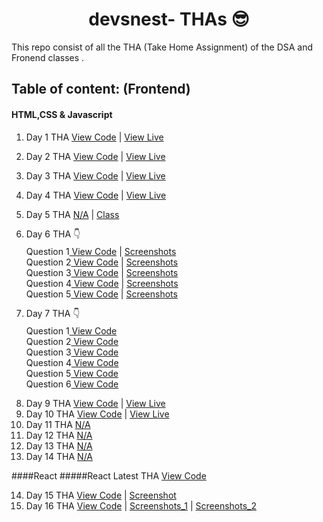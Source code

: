 <h1 style="text-align:center;">devsnest- THAs 😎</h1>

This repo consist of all the THA (Take Home Assignment) of the  DSA and Fronend classes .

## Table of content: (Frontend)
#### HTML,CSS & Javascript


1. Day 1 THA [View Code](https://github.com/devsurajrai/devnest/blob/main/Frontend/Day_1/index.html) | [View Live](https://day-1.netlify.app) 
2. Day 2 THA [View Code](https://github.com/devsurajrai/devnest/blob/main/Frontend/Day_2/day-2/index.html) | [View Live](https://css-basic-styling.netlify.app) 
3. Day 3 THA [View Code](https://github.com/devsurajrai/devnest/blob/main/Frontend/Day_3_4/day-3/index.html) | [View Live](https://remume-template.netlify.app) 
4. Day 4 THA [View Code](https://github.com/devsurajrai/devnest/blob/main/Frontend/Day_3_4/day-4/index.html) | [View Live](https://clock-day-4.netlify.app) 

5. Day 5 THA [N/A]() | [Class](https://www.youtube.com/watch?v=Yxj54m8dGNg&list=PLqcJACtjWm_Xx_l75dfg4MGAhIrpCnxFV&index=6)
6. <p style="line-height:10px">Day 6 THA 👇 </p>
            
  <ul style="list-style-type:none;">
  <li>Question 1<a href="https://github.com/devsurajrai/devnest/blob/main/Frontend/Day_6/day-6/Q1/Q.1_is_array.mjs" > View Code</a><span> | </span> <a href="https://github.com/devsurajrai/devnest/tree/main/Frontend/Day_6/day-6/Q1">Screenshots</a></li>
  <li>Question 2<a href="https://github.com/devsurajrai/devnest/blob/main/Frontend/Day_6/day-6/Q2/Q.2_array_clone.mjs" > View Code</a><span> | </span> <a href="https://github.com/devsurajrai/devnest/blob/main/Frontend/Day_6/day-6/Q2/Screen%20Shot%201943-04-22%20at%202.52.01%20PM.png">Screenshots</a></li> 
  <li>Question 3<a href="https://github.com/devsurajrai/devnest/blob/main/Frontend/Day_6/day-6/Q3/Q.3_first_n_elements.mjs" > View Code</a><span> | </span> <a href="https://github.com/devsurajrai/devnest/blob/main/Frontend/Day_6/day-6/Q3/Screen%20Shot%201943-04-22%20at%202.51.27%20PM.png">Screenshots</a></li> 
  <li>Question 4<a href="https://github.com/devsurajrai/devnest/blob/main/Frontend/Day_6/day-6/Q4/Q.4_string-concatination.mjs" > View Code</a><span> | </span> <a href="https://github.com/devsurajrai/devnest/blob/main/Frontend/Day_6/day-6/Q4/Screen%20Shot%201943-04-22%20at%202.49.59%20PM.png">Screenshots</a></li> 
  <li>Question 5<a href="https://github.com/devsurajrai/devnest/blob/main/Frontend/Day_6/day-6/Q5/Q.5_most-frequent.mjs" > View Code</a><span> | </span> <a href="https://github.com/devsurajrai/devnest/blob/main/Frontend/Day_6/day-6/Q5/Screen%20Shot%201943-04-22%20at%202.37.15%20PM.png">Screenshots</a></li> 
  
  </ul>

  7. <p style="line-height:10px">Day 7 THA 👇 </p>
            
  <ul style="list-style-type:none;">
  <li>Question 1<a href="https://github.com/devsurajrai/devsnest/tree/main/Frontend/Day_7/day-7/Q-1" > View Code</a></li> 
  <li>Question 2<a href="https://github.com/devsurajrai/devsnest/tree/main/Frontend/Day_7/day-7/Q-2" > View Code</a></li>
  <li>Question 3<a href="https://github.com/devsurajrai/devsnest/tree/main/Frontend/Day_7/day-7/Q-3" > View Code</a></li> 
  <li>Question 4<a href="https://github.com/devsurajrai/devsnest/tree/main/Frontend/Day_7/day-7/Q-4" > View Code</a></li> 
  <li>Question 5<a href="https://github.com/devsurajrai/devsnest/tree/main/Frontend/Day_7/day-7/Q-5" > View Code</a> </li>
  <li>Question 6<a href="https://github.com/devsurajrai/devsnest/tree/main/Frontend/Day_7/day-7/Q-6" > View Code</a></li> 
</ul>


8. Day 9 THA [View Code](https://github.com/devsurajrai/devnest/tree/main/Frontend/Day_9) | [View Live](https://seat-booking.netlify.app/)   
9. Day 10 THA [View Code](https://github.com/devsurajrai/devnest/tree/main/Frontend/Day_10) | [View Live](https://dbz-flip-card.netlify.app) 
10. Day 11 THA [N/A]()
11. Day 12 THA [N/A]()
12. Day 13 THA [N/A]()
13. Day 14 THA [N/A]()
    
####React
#####React Latest THA [View Code]([https://github.com/devsurajrai/devsnest/tree/main/Frontend/react/devsnest-react-thas/src/THA/day-15) 

14. Day 15 THA [View Code](https://github.com/devsurajrai/devsnest/tree/main/Frontend/react/devsnest-react-thas/src/THA/day-15) | [Screenshot](https://github.com/devsurajrai/devsnest/blob/main/Frontend/react/devsnest-react-thas/src/output_img/Day_15.png) 
15. Day 16 THA [View Code](https://github.com/devsurajrai/devsnest/tree/main/Frontend/react/devsnest-react-thas/src/THA/day-16) | [Screenshots_1](https://github.com/devsurajrai/devsnest/blob/main/Frontend/react/devsnest-react-thas/src/output_img/Day_16_A.png) | [Screenshots_2](https://github.com/devsurajrai/devsnest/blob/main/Frontend/react/devsnest-react-thas/src/output_img/Day_16_B.png)
   

   
